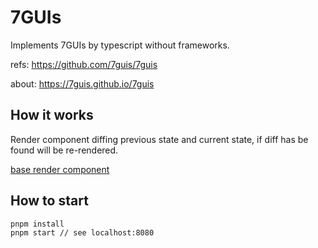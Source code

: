 # 7GUIs

Implements 7GUIs by typescript without frameworks.

refs: https://github.com/7guis/7guis

about: https://7guis.github.io/7guis

## How it works

Render component diffing previous state and current state, if diff has be found will be re-rendered.

[base render component](https://github.com/Tolluset/7GUIs/blob/main/src/lib/base.ts)


## How to start

```
pnpm install
pnpm start // see localhost:8080
```

